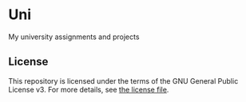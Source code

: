 # Uni

My university assignments and projects

## License

This repository is licensed under the terms of the GNU General Public License v3.
For more details, see [the license file](LICENSE.txt).
